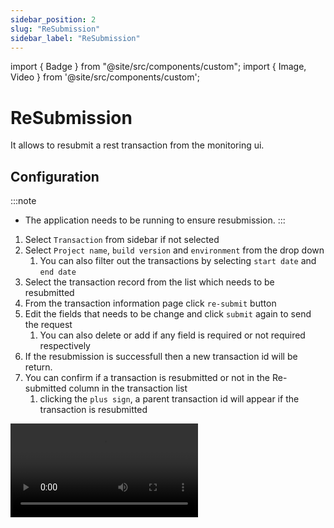 ```yaml
---
sidebar_position: 2
slug: "ReSubmission"
sidebar_label: "ReSubmission"
---
```


import { Badge } from "@site/src/components/custom";
import { Image, Video } from '@site/src/components/custom';

# ReSubmission

It allows to resubmit a rest transaction from the monitoring ui.

## Configuration

:::note

- The application needs to be running to ensure resubmission.
  :::

1. Select `Transaction` from sidebar if not selected
2. Select `Project name`, `build version` and `environment` from the drop down
   1. You can also filter out the transactions by selecting `start date` and `end date`
3. Select the transaction record from the list which needs to be resubmitted
4. From the transaction information page click `re-submit` button
5. Edit the fields that needs to be change and click `submit` again to send the request
   1. You can also delete or add if any field is required or not required respectively
6. If the resubmission is successfull then a new transaction id will be return.
7. You can confirm if a transaction is resubmitted or not in the  Re-submitted column in the transaction list
   1. clicking the `plus sign`, a parent transaction id will appear if the transaction is resubmitted

<Video src="/img/Monitoring/Transaction/transaction-resubmission.mp4" type="video/mp4" />